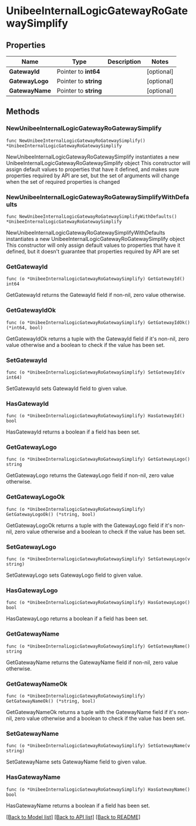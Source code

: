 # UnibeeInternalLogicGatewayRoGatewaySimplify

## Properties

Name | Type | Description | Notes
------------ | ------------- | ------------- | -------------
**GatewayId** | Pointer to **int64** |  | [optional] 
**GatewayLogo** | Pointer to **string** |  | [optional] 
**GatewayName** | Pointer to **string** |  | [optional] 

## Methods

### NewUnibeeInternalLogicGatewayRoGatewaySimplify

`func NewUnibeeInternalLogicGatewayRoGatewaySimplify() *UnibeeInternalLogicGatewayRoGatewaySimplify`

NewUnibeeInternalLogicGatewayRoGatewaySimplify instantiates a new UnibeeInternalLogicGatewayRoGatewaySimplify object
This constructor will assign default values to properties that have it defined,
and makes sure properties required by API are set, but the set of arguments
will change when the set of required properties is changed

### NewUnibeeInternalLogicGatewayRoGatewaySimplifyWithDefaults

`func NewUnibeeInternalLogicGatewayRoGatewaySimplifyWithDefaults() *UnibeeInternalLogicGatewayRoGatewaySimplify`

NewUnibeeInternalLogicGatewayRoGatewaySimplifyWithDefaults instantiates a new UnibeeInternalLogicGatewayRoGatewaySimplify object
This constructor will only assign default values to properties that have it defined,
but it doesn't guarantee that properties required by API are set

### GetGatewayId

`func (o *UnibeeInternalLogicGatewayRoGatewaySimplify) GetGatewayId() int64`

GetGatewayId returns the GatewayId field if non-nil, zero value otherwise.

### GetGatewayIdOk

`func (o *UnibeeInternalLogicGatewayRoGatewaySimplify) GetGatewayIdOk() (*int64, bool)`

GetGatewayIdOk returns a tuple with the GatewayId field if it's non-nil, zero value otherwise
and a boolean to check if the value has been set.

### SetGatewayId

`func (o *UnibeeInternalLogicGatewayRoGatewaySimplify) SetGatewayId(v int64)`

SetGatewayId sets GatewayId field to given value.

### HasGatewayId

`func (o *UnibeeInternalLogicGatewayRoGatewaySimplify) HasGatewayId() bool`

HasGatewayId returns a boolean if a field has been set.

### GetGatewayLogo

`func (o *UnibeeInternalLogicGatewayRoGatewaySimplify) GetGatewayLogo() string`

GetGatewayLogo returns the GatewayLogo field if non-nil, zero value otherwise.

### GetGatewayLogoOk

`func (o *UnibeeInternalLogicGatewayRoGatewaySimplify) GetGatewayLogoOk() (*string, bool)`

GetGatewayLogoOk returns a tuple with the GatewayLogo field if it's non-nil, zero value otherwise
and a boolean to check if the value has been set.

### SetGatewayLogo

`func (o *UnibeeInternalLogicGatewayRoGatewaySimplify) SetGatewayLogo(v string)`

SetGatewayLogo sets GatewayLogo field to given value.

### HasGatewayLogo

`func (o *UnibeeInternalLogicGatewayRoGatewaySimplify) HasGatewayLogo() bool`

HasGatewayLogo returns a boolean if a field has been set.

### GetGatewayName

`func (o *UnibeeInternalLogicGatewayRoGatewaySimplify) GetGatewayName() string`

GetGatewayName returns the GatewayName field if non-nil, zero value otherwise.

### GetGatewayNameOk

`func (o *UnibeeInternalLogicGatewayRoGatewaySimplify) GetGatewayNameOk() (*string, bool)`

GetGatewayNameOk returns a tuple with the GatewayName field if it's non-nil, zero value otherwise
and a boolean to check if the value has been set.

### SetGatewayName

`func (o *UnibeeInternalLogicGatewayRoGatewaySimplify) SetGatewayName(v string)`

SetGatewayName sets GatewayName field to given value.

### HasGatewayName

`func (o *UnibeeInternalLogicGatewayRoGatewaySimplify) HasGatewayName() bool`

HasGatewayName returns a boolean if a field has been set.


[[Back to Model list]](../README.md#documentation-for-models) [[Back to API list]](../README.md#documentation-for-api-endpoints) [[Back to README]](../README.md)


